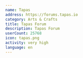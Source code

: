```yaml
---
name: Tapas
address: https://forums.tapas.io
category: Arts & Crafts
title: Tapas Forum
description: Tapas Forum
userCount: 25768
icon: tapas.png
activity: very high
language: en
---
```

